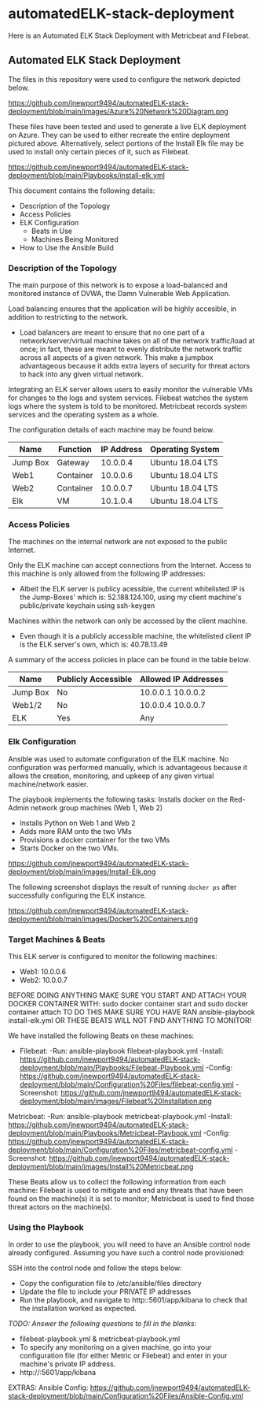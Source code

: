 # automatedELK-stack-deployment
Here is an Automated ELK Stack Deployment with Metricbeat and Filebeat.
## Automated ELK Stack Deployment

The files in this repository were used to configure the network depicted below.

https://github.com/jnewport9494/automatedELK-stack-deployment/blob/main/images/Azure%20Network%20Diagram.png


These files have been tested and used to generate a live ELK deployment on Azure. They can be used to either recreate the entire deployment pictured above. Alternatively, select portions of the Install Elk file may be used to install only certain pieces of it, such as Filebeat.

https://github.com/jnewport9494/automatedELK-stack-deployment/blob/main/Playbooks/install-elk.yml

This document contains the following details:
- Description of the Topology
- Access Policies
- ELK Configuration
  - Beats in Use
  - Machines Being Monitored
- How to Use the Ansible Build


### Description of the Topology

The main purpose of this network is to expose a load-balanced and monitored instance of DVWA, the Damn Vulnerable Web Application.

Load balancing ensures that the application will be highly accesible, in addition to restricting  to the network.
- Load balancers are meant to ensure that no one part of a network/server/virtual machine takes on all of the network traffic/load at once; in fact, these are meant to evenly distribute the network traffic across all aspects of a given network. This make a jumpbox advantageous because it adds extra layers of security for threat actors to hack into any given virtual network. 

Integrating an ELK server allows users to easily monitor the vulnerable VMs for changes to the logs and system services.
Filebeat watches the system logs where the system is told to be monitored. 
Metricbeat records system services and the operating system as a whole. 

The configuration details of each machine may be found below.

| Name     | Function | IP Address | Operating System |
|----------|----------|------------|------------------|
| Jump Box | Gateway  | 10.0.0.4   | Ubuntu 18.04 LTS |
| Web1     | Container| 10.0.0.6   | Ubuntu 18.04 LTS |
| Web2     | Container| 10.0.0.7   | Ubuntu 18.04 LTS |
| Elk      |   VM     | 10.1.0.4   | Ubuntu 18.04 LTS |

### Access Policies

The machines on the internal network are not exposed to the public Internet. 

Only the ELK machine can accept connections from the Internet. Access to this machine is only allowed from the following IP addresses:
- Albeit the ELK server is publicy acessible, the current whitelisted IP is the Jump-Boxes' which is: 52.188.124.100, using my client machine's public/private keychain using ssh-keygen

Machines within the network can only be accessed by the client machine.
- Even though it is a publicly accessible machine, the whitelisted client IP is the ELK server's own, which is: 40.78.13.49

A summary of the access policies in place can be found in the table below.

| Name     | Publicly Accessible | Allowed IP Addresses |
|----------|---------------------|----------------------|
| Jump Box |      No             | 10.0.0.1 10.0.0.2    |
| Web1/2   |      No             |10.0.0.4 10.0.0.7     |
|  ELK     |     Yes             | Any                  |

### Elk Configuration

Ansible was used to automate configuration of the ELK machine. No configuration was performed manually, which is advantageous because it allows the creation, monitoring, and upkeep of any given virtual machine/network easier. 

The playbook implements the following tasks:
Installs docker on the Red-Admin network group machines (Web 1, Web 2)
- Installs Python on Web 1 and Web 2
- Adds more RAM onto the two VMs
- Provisions a docker container for the two VMs
- Starts Docker on the two VMs. 

https://github.com/jnewport9494/automatedELK-stack-deployment/blob/main/images/Install-Elk.png

The following screenshot displays the result of running `docker ps` after successfully configuring the ELK instance.

https://github.com/jnewport9494/automatedELK-stack-deployment/blob/main/images/Docker%20Containers.png

### Target Machines & Beats
This ELK server is configured to monitor the following machines:
- Web1: 10.0.0.6
- Web2: 10.0.0.7 

BEFORE DOING ANYTHING MAKE SURE YOU START AND ATTACH YOUR DOCKER CONTAINER WITH: sudo docker container start <docker name> and sudo docker container attach <docker name>
TO DO THIS MAKE SURE YOU HAVE RAN ansible-playbook install-elk.yml OR THESE BEATS WILL NOT FIND ANYTHING TO MONITOR!

We have installed the following Beats on these machines:
- Filebeat: 
-Run: ansible-playbook filebeat-playbook.yml 
-Install: https://github.com/jnewport9494/automatedELK-stack-deployment/blob/main/Playbooks/Filebeat-Playbook.yml
-Config: https://github.com/jnewport9494/automatedELK-stack-deployment/blob/main/Configuration%20Files/filebeat-config.yml
-Screenshot: https://github.com/jnewport9494/automatedELK-stack-deployment/blob/main/images/Filebeat%20Installation.png

Metricbeat: 
-Run: ansible-playbook metricbeat-playbook.yml
-Install: https://github.com/jnewport9494/automatedELK-stack-deployment/blob/main/Playbooks/Metricbeat-Playbook.yml
-Config: https://github.com/jnewport9494/automatedELK-stack-deployment/blob/main/Configuration%20Files/metricbeat-config.yml
-Screenshot: https://github.com/jnewport9494/automatedELK-stack-deployment/blob/main/images/Install%20Metricbeat.png

These Beats allow us to collect the following information from each machine:
Filebeat is used to mitigate and end any threats that have been found on the machine(s) it is set to monitor; Metricbeat is used to find those threat actors on the machine(s). 
### Using the Playbook
In order to use the playbook, you will need to have an Ansible control node already configured. Assuming you have such a control node provisioned: 

SSH into the control node and follow the steps below:
- Copy the configuration file to /etc/ansible/files directory
- Update the file to include your PRIVATE IP addresses
- Run the playbook, and navigate to http:<yourip>:5601/app/kibana to check that the installation worked as expected.

_TODO: Answer the following questions to fill in the blanks:_
- filebeat-playbook.yml & metricbeat-playbook.yml
- To specify any monitoring on a given machine, go into your configuration file (for either Metric or Filebeat) and enter in your machine's private IP address. 
- http://<publicip>:5601/app/kibana

EXTRAS:
Ansible Config: https://github.com/jnewport9494/automatedELK-stack-deployment/blob/main/Configuration%20Files/Ansible-Config.yml
